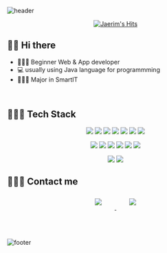 ![header](https://capsule-render.vercel.app/api?type=wave&color=F5df4d&text=Nice_to_meet_you!&animation=blinking&fontSize=60)


<div align="center">
  
[![Jaerim's Hits](https://hits.seeyoufarm.com/api/count/incr/badge.svg?url=https%3A%2F%2Fgithub.com%2Fjayrimkim&count_bg=%23F5DF4D&title_bg=%23939597&icon=&icon_color=%23E7E7E7&title=hits&edge_flat=false)](https://hits.seeyoufarm.com)

</div>


## 👋🏻 Hi there  

- 👩🏻‍💼   Beginner Web & App developer
- 💻    usually using Java language for programmming
- 👩🏻‍🏫   Major in SmartIT
<br>

## 👩🏻‍💻 Tech Stack 

<p align="center">    
    <img src="https://img.shields.io/badge/aws-333664?style=flat-square&logo=amazon-aws&logoColor=white"/>
    <img src="https://img.shields.io/badge/Java-007396?style=flat-square&logo=Java&logoColor=white"/>
    <img src="https://img.shields.io/badge/Javascript-ffb13b?style=flat-square&logo=javascript&logoColor=white"/>
    <img src="https://img.shields.io/badge/Python-3766AB?style=flat-square&logo=Python&logoColor=white"/>    
    <img src="https://img.shields.io/badge/C-A8B9CC?style=flat-square&logo=C&logoColor=white"/>
    <img src="https://img.shields.io/badge/HTML-E34F26?style=flat-square&logo=html5&logoColor=white"/>
    <img src="https://img.shields.io/badge/CSS-1572B6?style=flat-square&logo=css3&logoColor=white"/>
</p>

<p align="center">
    <img src="https://img.shields.io/badge/Spring-6DB33F?style=flat-square&logo=Spring&logoColor=white"/>
    <img src="https://img.shields.io/badge/Android-3DDC84?style=flat-square&logo=android&logoColor=white"/>
    <img src="https://img.shields.io/badge/Django-092E20?style=flat-square&logo=Django&logoColor=white"/>
    <img src="https://img.shields.io/badge/JSP-007396?style=flat-square&logo=java&logoColor=white"/>
    <img src="https://img.shields.io/badge/Node-339933?style=flat-square&logo=node.js&logoColor=white"/>
    <img src="https://img.shields.io/badge/React-61DAFB?style=flat-square&logo=react&logoColor=white"/>
</p>

<p align="center">
    <img src="https://img.shields.io/badge/OracleDB-F80000?style=flat-square&logo=oracle&logoColor=white"/>
    <img src="https://img.shields.io/badge/Mysql-E6B91E?style=flat-square&logo=MySql&logoColor=white"/>
</p>


## 🙋🏻‍♀️ Contact me

<div align="center">
    <a href="mailto:jayrimkim@naver.com">
        <img 
            src="https://img.shields.io/badge/Gmail-D14836?style=for-the-badge&logo=gmail&logoColor=white&link=https://instagram.com/leejieuns2/"
            style="height: auto; margin-left: 20px; margin-right: 20px; padding: 10px;"/>
    </a>
    <a href="https://instagram.com/kimjaerim_">
        <img 
            src="https://img.shields.io/badge/Instagram-E4405F?style=for-the-badge&logo=instagram&logoColor=white&link=https://instagram.com/kimjaerim_/"
            style="height: auto; margin-left: 20px; margin-right: 20px; padding: 10px;"/>
    </a>
    
</div>
<br/>
<br/>
<br/>

![footer](https://capsule-render.vercel.app/api?type=wave&color=939597&fontSize=60&section=footer)


